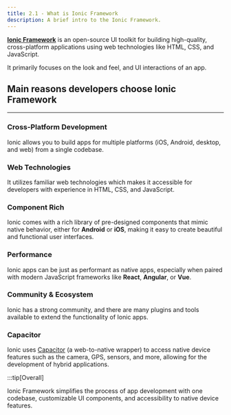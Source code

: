 ```yaml
---
title: 2.1 - What is Ionic Framework
description: A brief intro to the Ionic Framework.
---
```

[**Ionic Framework**](https://www.ionicframework.com) is an open-source UI toolkit for building high-quality, cross-platform applications using web technologies like HTML, CSS, and JavaScript.

It primarily focuses on the look and feel, and UI interactions of an app.

## Main reasons developers choose Ionic Framework

---

### Cross-Platform Development

Ionic allows you to build apps for multiple platforms (iOS, Android, desktop, and web) from a single codebase.

### Web Technologies

It utilizes familiar web technologies which makes it accessible for developers with experience in HTML, CSS, and JavaScript.

### Component Rich

Ionic comes with a rich library of pre-designed components that mimic native behavior, either for **Android** or **iOS**, making it easy to create beautiful and functional user interfaces.

### Performance

Ionic apps can be just as performant as native apps, especially when paired with modern JavaScript frameworks like **React**, **Angular**, or **Vue**.

### Community & Ecosystem

Ionic has a strong community, and there are many plugins and tools available to extend the functionality of Ionic apps.

### Capacitor

Ionic uses [Capacitor](https://www.capacitorjs.com) (a web-to-native wrapper) to access native device features such as the camera, GPS, sensors, and more, allowing for the development of hybrid applications.

:::tip[Overall]

Ionic Framework simplifies the process of app development with one codebase, customizable UI components, and accessibility to native device features.
